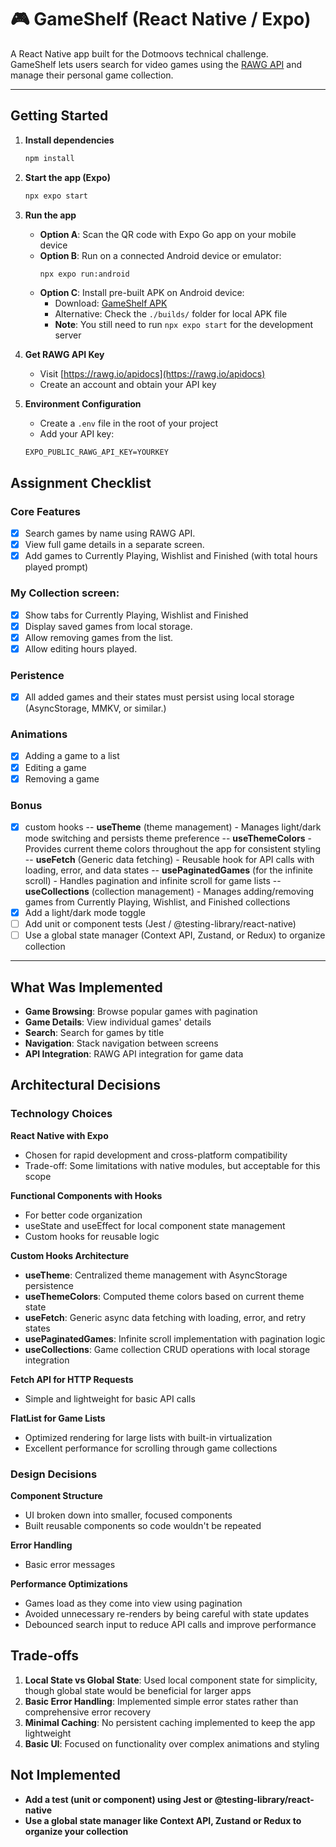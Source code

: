 # 🎮 GameShelf (React Native / Expo)

A React Native app built for the Dotmoovs technical challenge.  
GameShelf lets users search for video games using the [RAWG API](https://rawg.io/apidocs) and manage their personal game collection.

---

## Getting Started

1. **Install dependencies**

   ```bash
   npm install

   ```

2. **Start the app (Expo)**

   ```bash
   npx expo start
   ```

3. **Run the app**

   - **Option A**: Scan the QR code with Expo Go app on your mobile device
   - **Option B**: Run on a connected Android device or emulator:
     ```bash
     npx expo run:android
     ```
   - **Option C**: Install pre-built APK on Android device:
     - Download: [GameShelf APK](https://expo.dev/accounts/tiagomrib/projects/GameShelf/builds/c5cf594a-6b3b-4b2b-b59d-b0f87fe749f9)
     - Alternative: Check the `./builds/` folder for local APK file
     - **Note**: You still need to run `npx expo start` for the development server

4. **Get RAWG API Key**

   - Visit [https://rawg.io/apidocs](https://rawg.io/apidocs)
   - Create an account and obtain your API key

5. **Environment Configuration**
   - Create a `.env` file in the root of your project
   - Add your API key:
   ```
   EXPO_PUBLIC_RAWG_API_KEY=YOURKEY
   ```

## Assignment Checklist

### Core Features

- [x] Search games by name using RAWG API.
- [x] View full game details in a separate screen.
- [x] Add games to Currently Playing, Wishlist and Finished (with total hours played prompt)

### My Collection screen:

- [x] Show tabs for Currently Playing, Wishlist and Finished
- [x] Display saved games from local storage.
- [x] Allow removing games from the list.
- [x] Allow editing hours played.

### Peristence

- [x] All added games and their states must persist using local storage (AsyncStorage, MMKV, or similar.)

### Animations

- [x] Adding a game to a list
- [x] Editing a game
- [x] Removing a game

### Bonus

- [x] custom hooks
      -- **useTheme** (theme management) - Manages light/dark mode switching and persists theme preference
      -- **useThemeColors** - Provides current theme colors throughout the app for consistent styling
      -- **useFetch** (Generic data fetching) - Reusable hook for API calls with loading, error, and data states
      -- **usePaginatedGames** (for the infinite scroll) - Handles pagination and infinite scroll for game lists
      -- **useCollections** (collection management) - Manages adding/removing games from Currently Playing, Wishlist, and Finished collections
- [x] Add a light/dark mode toggle
- [ ] Add unit or component tests (Jest / @testing-library/react-native)
- [ ] Use a global state manager (Context API, Zustand, or Redux) to organize collection

---

## What Was Implemented

- **Game Browsing**: Browse popular games with pagination
- **Game Details**: View individual games' details
- **Search**: Search for games by title
- **Navigation**: Stack navigation between screens
- **API Integration**: RAWG API integration for game data

## Architectural Decisions

### Technology Choices

**React Native with Expo**

- Chosen for rapid development and cross-platform compatibility
- Trade-off: Some limitations with native modules, but acceptable for this scope

**Functional Components with Hooks**

- For better code organization
- useState and useEffect for local component state management
- Custom hooks for reusable logic

**Custom Hooks Architecture**

- **useTheme**: Centralized theme management with AsyncStorage persistence
- **useThemeColors**: Computed theme colors based on current theme state
- **useFetch**: Generic async data fetching with loading, error, and retry states
- **usePaginatedGames**: Infinite scroll implementation with pagination logic
- **useCollections**: Game collection CRUD operations with local storage integration

**Fetch API for HTTP Requests**

- Simple and lightweight for basic API calls

**FlatList for Game Lists**

- Optimized rendering for large lists with built-in virtualization
- Excellent performance for scrolling through game collections

### Design Decisions

**Component Structure**

- UI broken down into smaller, focused components
- Built reusable components so code wouldn't be repeated

**Error Handling**

- Basic error messages

**Performance Optimizations**

- Games load as they come into view using pagination
- Avoided unnecessary re-renders by being careful with state updates
- Debounced search input to reduce API calls and improve performance

## Trade-offs

1. **Local State vs Global State**: Used local component state for simplicity, though global state would be beneficial for larger apps
2. **Basic Error Handling**: Implemented simple error states rather than comprehensive error recovery
3. **Minimal Caching**: No persistent caching implemented to keep the app lightweight
4. **Basic UI**: Focused on functionality over complex animations and styling

## Not Implemented

- **Add a test (unit or component) using Jest or @testing-library/react-native**
- **Use a global state manager like Context API, Zustand or Redux to organize your collection**
